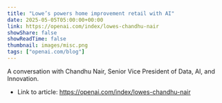 ```yaml
---
title: "Lowe’s powers home improvement retail with AI"
date: 2025-05-05T05:00:00+00:00
link: https://openai.com/index/lowes-chandhu-nair
showShare: false
showReadTime: false
thumbnail: images/misc.png
tags: ["openai.com/blog"]
---
```

A conversation with Chandhu Nair, Senior Vice President of Data, AI, and Innovation.

- Link to article: https://openai.com/index/lowes-chandhu-nair